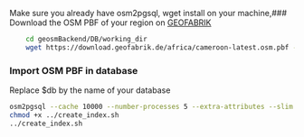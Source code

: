Make sure you already have osm2pgsql, wget install on your machine,### Download the OSM PBF of your region on [GEOFABRIK](https://download.geofabrik.de/)
```sh
    cd geosmBackend/DB/working_dir
    wget https://download.geofabrik.de/africa/cameroon-latest.osm.pbf -O osm.pbf 
```
### Import OSM PBF in database
Replace $db by the name of your database
```sh
osm2pgsql --cache 10000 --number-processes 5 --extra-attributes --slim -G -c -U postgres -d $db -H localhost -W --hstore-all -S ../data-osm.style osm.pbf
chmod +x ../create_index.sh
../create_index.sh
```
